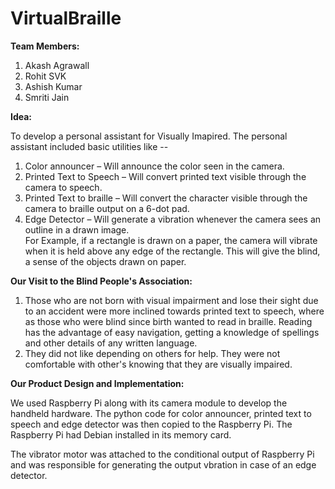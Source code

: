 # VirtualBraille

**Team Members:**  
1. Akash Agrawall  
2. Rohit SVK  
3. Ashish Kumar  
4. Smriti Jain  

**Idea:**

To develop a personal assistant for Visually Imapired. The personal assistant included basic utilities like --  
1. Color announcer – Will announce the color seen in the camera.  
2. Printed Text to Speech – Will convert printed text visible through the camera to speech.  
3. Printed Text to braille – Will convert the character visible through the camera to braille output on a 6-dot pad.  
4. Edge Detector – Will generate a vibration whenever the camera sees an outline in a drawn image.  
For Example, if a rectangle is drawn on a paper, the camera will vibrate when it is held above any edge of the rectangle. This will give the blind, a sense of the objects drawn on paper.  

**Our Visit to the Blind People's Association:**  

1. Those who are not born with visual impairment and lose their sight due to an accident were more inclined towards printed text to speech, where as those who were blind since birth wanted to read in braille. Reading has the advantage of easy navigation, getting a knowledge of spellings and other details of any written language.  
2. They did not like depending on others for help. They were not comfortable with other's knowing that they are visually impaired.  

**Our Product Design and Implementation:**  

We used Raspberry Pi along with its camera module to develop the handheld hardware. The python code for color announcer, printed text to speech and edge detector was then copied to the Raspberry Pi. The Raspberry Pi had Debian installed in its memory card.  

The vibrator motor was attached to the conditional output of Raspberry Pi and was responsible for generating the output vbration in case of an edge detector.
